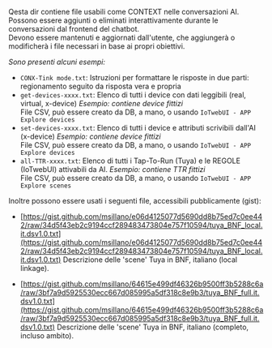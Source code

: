 Qesta dir contiene file usabili come CONTEXT nelle conversazioni AI. Possono essere aggiunti o eliminati interattivamente durante le conversazioni dal frontend del chatbot.<br>
Devono essere mantenuti e aggiornati dall'utente, che aggiungerà o modificherà i file necessari in base ai propri obiettivi.

_Sono presenti alcuni esempi:_

- `CONX-Tink mode.txt`: Istruzioni per formattare le risposte in due parti: regionamento seguito da risposta vera e propria
- `get-devices-xxxx.txt`: Elenco di tutti i device con dati leggibili (real, virtual, x-device) _Esempio: contiene device fittizi_<br>
    File CSV, può essere creato da DB, a mano, o usando `IoTwebUI - APP Explore devices`
- `set-devices-xxxx.txt`: Elenco di tutti i device e attributi scrivibili dall'AI (x-device) _Esempio: contiene device fittizi_<br>
    File CSV, può essere creato da DB, a mano, o usando `IoTwebUI - APP Explore devices`
- `all-TTR-xxxx.txt`: Elenco di tutti i Tap-To-Run (Tuya) e le REGOLE (IoTwebUI) attivabili da AI. _Esempio: contiene TTR fittizi_ <br> 
    File CSV, può essere creato da DB, a mano, o usando `IoTwebUI - APP Explore scenes`

Inoltre possono essere usati i seguenti file, accessibili pubblicamente (gist):

* [https://gist.github.com/msillano/e06d4125077d5690dd8b75ed7c0ee442/raw/34d5f43eb2c9194ccf289483473804e757f10594/tuya_BNF_local.it.dsv1.0.txt](https://gist.github.com/msillano/e06d4125077d5690dd8b75ed7c0ee442/raw/34d5f43eb2c9194ccf289483473804e757f10594/tuya_BNF_local.it.dsv1.0.txt)  Descrizione delle 'scene' Tuya in BNF, italiano (local linkage).

* [https://gist.github.com/msillano/64615e499df46326b9500ff3b5288c6a/raw/3bf7a9d5925530ecc667d085995a5df318c8e9b3/tuya_BNF_full.it.dsv1.0.txt](https://gist.github.com/msillano/64615e499df46326b9500ff3b5288c6a/raw/3bf7a9d5925530ecc667d085995a5df318c8e9b3/tuya_BNF_full.it.dsv1.0.txt)   Descrizione delle 'scene' Tuya in BNF, italiano (completo, incluso ambito).

